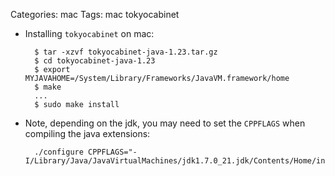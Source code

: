 Categories: mac
Tags: mac
      tokyocabinet

- Installing `tokyocabinet` on mac:

        $ tar -xzvf tokyocabinet-java-1.23.tar.gz
        $ cd tokyocabinet-java-1.23
        $ export MYJAVAHOME=/System/Library/Frameworks/JavaVM.framework/home
        $ make
        ...
        $ sudo make install

- Note, depending on the jdk, you may need to set the `CPPFLAGS` when compiling the java extensions:

        ./configure CPPFLAGS="-I/Library/Java/JavaVirtualMachines/jdk1.7.0_21.jdk/Contents/Home/include"

